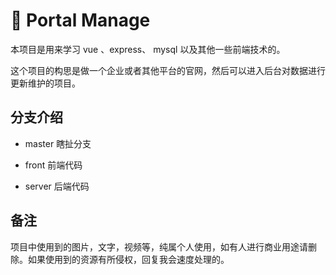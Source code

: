 # :banana: Portal Manage

本项目是用来学习 vue 、express、 mysql 以及其他一些前端技术的。

这个项目的构思是做一个企业或者其他平台的官网，然后可以进入后台对数据进行更新维护的项目。

## 分支介绍

- master 瞎扯分支

- front 前端代码

- server 后端代码

## 备注

项目中使用到的图片，文字，视频等，纯属个人使用，如有人进行商业用途请删除。如果使用到的资源有所侵权，回复我会速度处理的。

